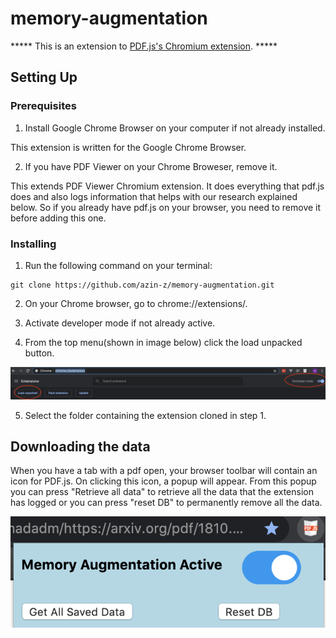 # memory-augmentation
***** This is an extension to [PDF.js's Chromium extension](https://github.com/mozilla/pdf.js/tree/master/extensions/chromium "Github repo of PDF.js for Chrome"). *****

## Setting Up

### Prerequisites
1. Install Google Chrome Browser on your computer if not already installed.

This extension is written for the Google Chrome Browser. 


2. If you have PDF Viewer on your Chrome Broweser, remove it. 


This extends PDF Viewer Chromium extension. It does everything that pdf.js does and also logs information that helps with our research explained below. So if you already have pdf.js on your browser, you need to remove it before adding this one.


### Installing
1. Run the following command on your terminal: 

```
git clone https://github.com/azin-z/memory-augmentation.git
```

2. On your Chrome browser, go to chrome://extensions/.


3. Activate developer mode if not already active.

4. From the top menu(shown in image below) click the load unpacked button.


![](sc-chrome.png)

5. Select the folder containing the extension cloned in step 1.

## Downloading the data
When you have a tab with a pdf open, your browser toolbar will contain an icon for PDF.js. On clicking this icon, a popup will appear. From this popup you can press "Retrieve all data" to retrieve all the data that the extension has logged or you can press "reset DB" to permanently remove all the data.

![](sc-chrome-popup.png)



